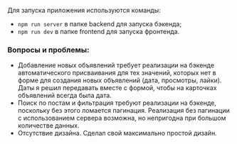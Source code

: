 Для запуска приложения используются команды:

- `npm run server` в папке backend для запуска бэкенда;
- `npm run dev` в папке frontend для запуска фронтенда.

### Вопросы и проблемы:

- Добавление новых объявлений требует реализации на бэкенде автоматического присваивания для тех значений, которых нет в форме для создания новых объявлений (дата, просмотры, лайки). Даты я решил передавать вместе с формой, чтобы на карточках объявлений всегда была дата.
- Поиск по постам и фильтрация требуют реализации на бэкенде, поскольку без этого ломается пагинация. Реализация без пагинации с использованием сервера возможна, но непригодна при большом количестве данных.
- Отсутствие дизайна. Сделал свой максимально простой дизайн.
